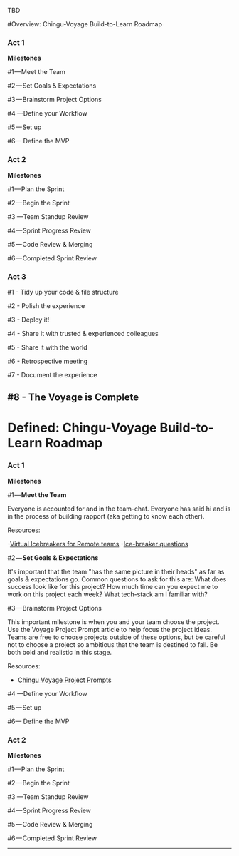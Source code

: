 TBD

#Overview: Chingu-Voyage Build-to-Learn Roadmap
### Act 1 
**Milestones**

#1 — Meet the Team

#2 — Set Goals & Expectations 

#3 — Brainstorm Project Options

#4 —Define your Workflow

#5 — Set up

#6— Define the MVP 

### Act 2
**Milestones**

#1 — Plan the Sprint

#2 — Begin the Sprint

#3 —Team Standup Review

#4 — Sprint Progress Review

#5 — Code Review & Merging

#6 — Completed Sprint Review

### Act 3 

#1 - Tidy up your code & file structure

#2 - Polish the experience

#3 - Deploy it!

#4 - Share it with trusted & experienced colleagues

#5 - Share it with the world

#6 - Retrospective meeting

#7 - Document the experience

#8 - The Voyage is Complete
------
# Defined: Chingu-Voyage Build-to-Learn Roadmap

### Act 1 
**Milestones**

#1 — **Meet the Team**

Everyone is accounted for and in the team-chat. Everyone has said hi and is in the process of building rapport (aka getting to know each other). 

Resources: 

-[Virtual Icebreakers for Remote teams](https://www.collaborationsuperpowers.com/44-icebreakers-for-virtual-teams/)
-[Ice-breaker questions](https://docs.google.com/document/d/1tBCjXMBXpD3M2uC90_Z3B7kfPjaxMoWS8v5uHLu3ASQ/edit?usp=sharing)  

#2 — **Set Goals & Expectations** 

It's important that the team "has the same picture in their heads" as far as goals & expectations go. Common questions to ask for this are: What does success look like for this project? How much time can you expect me to work on this project each week? What tech-stack am I familiar with? 

#3 — Brainstorm Project Options

This important milestone is when you and your team choose the project. Use the Voyage Project Prompt article to help focus the project ideas. Teams are free to choose projects outside of these options, but be careful not to choose a project so ambitious that the team is destined to fail. Be both bold and realistic in this stage. 

Resources: 

- [Chingu Voyage Project Prompts](https://medium.com/chingu/chingu-voyage-3-team-projects-lineup-9c3380709d77)

#4 —Define your Workflow

#5 — Set up

#6— Define the MVP 

### Act 2
**Milestones**

#1 — Plan the Sprint

#2 — Begin the Sprint

#3 —Team Standup Review

#4 — Sprint Progress Review

#5 — Code Review & Merging

#6 — Completed Sprint Review

-----


